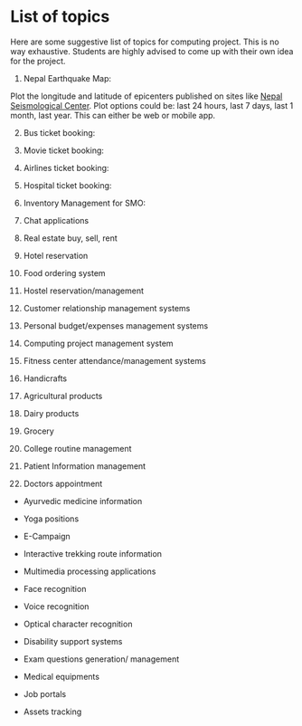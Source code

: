# List of topics
Here are some suggestive list of topics for computing project. This is no way exhaustive. Students are highly advised to come up with their own idea for the project.

1. Nepal Earthquake Map:

  Plot the longitude and latitude of epicenters published on sites like [Nepal Seismological Center](http://www.seismonepal.gov.np/). Plot options could be: last 24 hours, last 7 days, last 1 month, last year. This can either be web or mobile app.

2. Bus ticket booking:

3. Movie ticket booking:

4. Airlines ticket booking:

5. Hospital ticket booking:

6. Inventory Management for SMO:

7. Chat applications

8. Real estate buy, sell, rent

9. Hotel reservation

10. Food ordering system

11. Hostel reservation/management

12. Customer relationship management systems

13. Personal budget/expenses management systems

14. Computing project management system

15. Fitness center attendance/management systems

16. Handicrafts 

17. Agricultural products

18. Dairy products

19. Grocery

20. College routine management

21. Patient Information management

22. Doctors appointment

- Ayurvedic medicine information

- Yoga positions 
- E-Campaign
- Interactive trekking route information
- Multimedia processing applications
- Face recognition
- Voice recognition
- Optical character recognition
- Disability support systems
- Exam questions generation/ management
- Medical equipments
- Job portals
- Assets tracking 